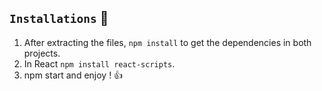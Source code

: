 ## `Installations` 🔧
1. After extracting the files, `npm install` to get the dependencies in both projects.
2. In React `npm install react-scripts`.
3. npm start and enjoy ! 👍
